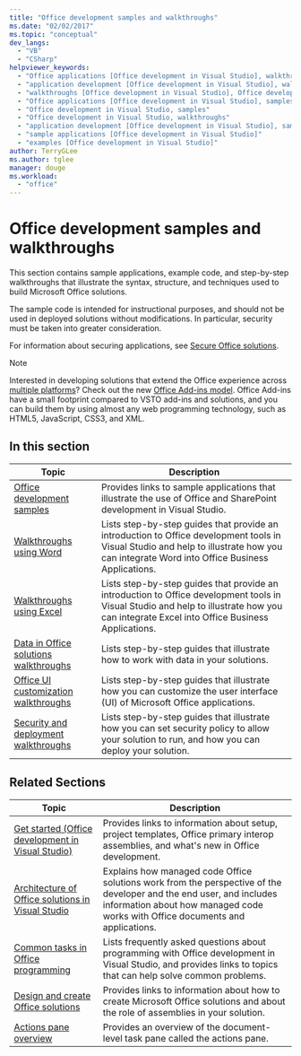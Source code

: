 ```yaml
---
title: "Office development samples and walkthroughs"
ms.date: "02/02/2017"
ms.topic: "conceptual"
dev_langs: 
  - "VB"
  - "CSharp"
helpviewer_keywords: 
  - "Office applications [Office development in Visual Studio], walkthroughs"
  - "application development [Office development in Visual Studio], walkthroughs"
  - "walkthroughs [Office development in Visual Studio], Office development"
  - "Office applications [Office development in Visual Studio], samples"
  - "Office development in Visual Studio, samples"
  - "Office development in Visual Studio, walkthroughs"
  - "application development [Office development in Visual Studio], samples"
  - "sample applications [Office development in Visual Studio]"
  - "examples [Office development in Visual Studio]"
author: TerryGLee
ms.author: tglee
manager: douge
ms.workload: 
  - "office"
---
```

# Office development samples and walkthroughs
  This section contains sample applications, example code, and step-by-step walkthroughs that illustrate the syntax, structure, and techniques used to build Microsoft Office solutions.  
  
 The sample code is intended for instructional purposes, and should not be used in deployed solutions without modifications. In particular, security must be taken into greater consideration.  
  
 For information about securing applications, see [Secure Office solutions](../vsto/securing-office-solutions.md).  
  
> [!NOTE]  
>  Interested in developing solutions that extend the Office experience across [multiple platforms](https://dev.office.com/add-in-availability)? Check out the new [Office Add-ins model](https://dev.office.com/docs/add-ins/overview/office-add-ins). Office Add-ins have a small footprint compared to VSTO add-ins and solutions, and you can build them by using almost any web programming technology, such as HTML5, JavaScript, CSS3, and XML.  
  
## In this section  
  
|Topic|Description|  
|-----------|-----------------|  
|[Office development samples](../vsto/office-development-samples.md)|Provides links to sample applications that illustrate the use of Office and SharePoint development in Visual Studio.|  
|[Walkthroughs using Word](../vsto/walkthroughs-using-word.md)|Lists step-by-step guides that provide an introduction to Office development tools in Visual Studio and help to illustrate how you can integrate Word into Office Business Applications.|  
|[Walkthroughs using Excel](../vsto/walkthroughs-using-excel.md)|Lists step-by-step guides that provide an introduction to Office development tools in Visual Studio and help to illustrate how you can integrate Excel into Office Business Applications.|  
|[Data in Office solutions walkthroughs](../vsto/data-in-office-solutions-walkthroughs.md)|Lists step-by-step guides that illustrate how to work with data in your solutions.|  
|[Office UI customization walkthroughs](../vsto/office-ui-customization-walkthroughs.md)|Lists step-by-step guides that illustrate how you can customize the user interface (UI) of Microsoft Office applications.|  
|[Security and deployment walkthroughs](../vsto/security-and-deployment-walkthroughs.md)|Lists step-by-step guides that illustrate how you can set security policy to allow your solution to run, and how you can deploy your solution.|  
  
## Related Sections  
  
|Topic|Description|  
|-----------|-----------------|  
|[Get started &#40;Office development in Visual Studio&#41;](../vsto/getting-started-office-development-in-visual-studio.md)|Provides links to information about setup, project templates, Office primary interop assemblies, and what's new in Office development.|  
|[Architecture of Office solutions in Visual Studio](../vsto/architecture-of-office-solutions-in-visual-studio.md)|Explains how managed code Office solutions work from the perspective of the developer and the end user, and includes information about how managed code works with Office documents and applications.|  
|[Common tasks in Office programming](../vsto/common-tasks-in-office-programming.md)|Lists frequently asked questions about programming with Office development in Visual Studio, and provides links to topics that can help solve common problems.|  
|[Design and create Office solutions](../vsto/designing-and-creating-office-solutions.md)|Provides links to information about how to create Microsoft Office solutions and about the role of assemblies in your solution.|  
|[Actions pane overview](../vsto/actions-pane-overview.md)|Provides an overview of the document-level task pane called the actions pane.|  
